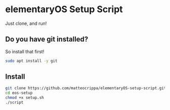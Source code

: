 # elementaryOS Setup Script

Just clone, and run!

## Do you have git installed?

So install that first!

```bash
sudo apt install -y git
```

## Install

```bash
git clone https://github.com/matteocrippa/elementaryOS-setup-script.git eos-setup
cd eos-setup
chmod +x setup.sh
./script
```

